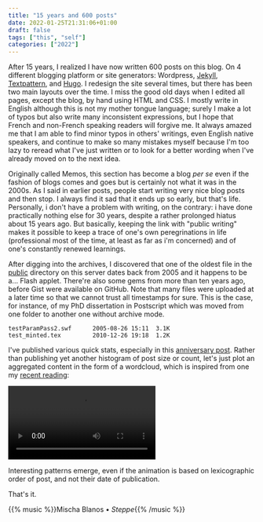 ```yaml
---
title: "15 years and 600 posts"
date: 2022-01-25T21:31:06+01:00
draft: false
tags: ["this", "self"]
categories: ["2022"]
---
```

After 15 years, I realized I have now written 600 posts on this blog. On 4 different blogging platform or site generators: Wordpress, [Jekyll](/post/blogging-about-this-blog/), [Textpattern](/post/switching-to-textpattern/), and [Hugo](/post/migrating-to-hugo/). I redesign the site several times, but there has been two main layouts over the time. I miss the good old days when I edited all pages, except the blog, by hand using HTML and CSS. I mostly write in English although this is not my mother tongue language; surely I make a lot of typos but also write many inconsistent expressions, but I hope that French and non-French speaking readers will forgive me. It always amazed me that I am able to find minor typos in others' writings, even English native speakers, and continue to make so many mistakes myself because I'm too lazy to reread what I've just written or to look for a better wording when I've already moved on to the next idea.

Originally called Memos, this section has become a blog _per se_ even if the fashion of blogs comes and goes but is certainly not what it was in the 2000s. As I said in earlier posts, people start writing very nice blog posts and then stop. I always find it sad that it ends up so early, but that's life. Personally, i don't have a problem with writing, on the contrary: i have done practically nothing else for 30 years, despite a rather prolonged hiatus about 15 years ago. But basically, keeping the link with "public writing" makes it possible to keep a trace of one's own peregrinations in life (professional most of the time, at least as far as i'm concerned) and of one's constantly renewed learnings.

After digging into the archives, I discovered that one of the oldest file in the [public](/pub/) directory on this server dates back from 2005 and it happens to be a... Flash applet. There're also some gems from more than ten years ago, before Gist were available on GitHub. Note that many files were uploaded at a later time so that we cannot trust all timestamps for sure. This is the case, for instance, of my PhD dissertation in Postscript which was moved from one folder to another one without archive mode.

    testParamPass2.swf      2005-08-26 15:11  3.1K
    test_minted.tex         2010-12-26 19:18  1.2K

I've published various quick stats, especially in this [anniversary post](/post/ten-years/). Rather than publishing yet another histogram of post size or count, let's just plot an aggregated content in the form of a wordcloud, which is inspired from one my [recent reading](https://yurichev.com/news/20220116_wordcloud/):

<video class="tab" controls>
  <source src="/img/15years.mpg"/>
</video>

Interesting patterns emerge, even if the animation is based on lexicographic order of post, and not their date of publication.

That's it.

{{% music %}}Mischa Blanos • _Steppe_{{% /music %}}
